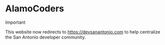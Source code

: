 # AlamoCoders

> [!IMPORTANT]  
> This website now redirects to <https://devsanantonio.com> to help centralize the San Antonio developer community.
